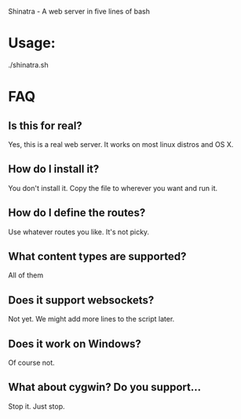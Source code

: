 
Shinatra - A web server in five lines of bash

# Usage:

./shinatra.sh <port> <response>

# FAQ

## Is this for real?

Yes, this is a real web server. It works on most linux distros and OS X.

## How do I install it?

You don't install it. Copy the file to wherever you want and run it.

## How do I define the routes?

Use whatever routes you like. It's not picky.

## What content types are supported?

All of them

## Does it support websockets?

Not yet. We might add more lines to the script later.

## Does it work on Windows?

Of course not.

## What about cygwin? Do you support...

Stop it. Just stop.

